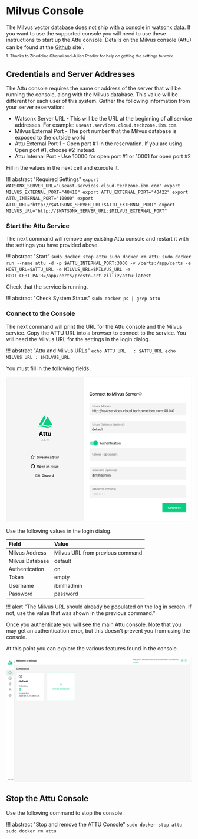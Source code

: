 # Milvus Console

The Milvus vector database does not ship with a console in watsonx.data. If you want to use the supported console you will need to use these instructions to start up the Attu console. Details on the Milvus console (Attu) can be found at the [Github](https://github.com/zilliztech/attu) site<sup style="color: blue;">1</code></sup>.

<p style="font-size: small;line-height: 0.4;"><sup>1. Thanks to Zineddine Gherari and Julien Pradier for help on getting the settings to work.</p>

## Credentials and Server Addresses
The Attu console requires the name or address of the server that will be running the console, along with the Milvus database. This value will be different for each user of this system. Gather the following information from your server reservation:

* Watsonx Server URL - This will be the URL at the beginning of all service addresses. For example: `useast.services.cloud.techzone.ibm.com`.
* Milvus External Port - The port number that the Milvus database is exposed to the outside world
* Attu External Port 1 - Open port #1 in the reservation. If you are using Open port #1, choose #2 instead.
* Attu Internal Port - Use 10000 for open port #1 or 10001 for open port #2

Fill in the values in the next cell and execute it.

!!! abstract "Required Settings"
      ```
      export WATSONX_SERVER_URL="useast.services.cloud.techzone.ibm.com"
      export MILVUS_EXTERNAL_PORT="48410"
      export ATTU_EXTERNAL_PORT="40422"
      export ATTU_INTERNAL_PORT="10000"
      export ATTU_URL="http://$WATSONX_SERVER_URL:$ATTU_EXTERNAL_PORT"
      export MILVUS_URL="http://$WATSONX_SERVER_URL:$MILVUS_EXTERNAL_PORT"
      ```

### Start the Attu Service
The next command will remove any existing Attu console and restart it with the settings you have provided above.

!!! abstract "Start"
      ```
      sudo docker stop attu
      sudo docker rm attu
      sudo docker run --name attu -d -p $ATTU_INTERNAL_PORT:3000 -v /certs:/app/certs -e HOST_URL=$ATTU_URL -e MILVUS_URL=$MILVUS_URL -e ROOT_CERT_PATH=/app/certs/presto.crt zilliz/attu:latest
      ```

Check that the service is running.

!!! abstract "Check System Status"
      ```
      sudo docker ps | grep attu
      ```
### Connect to the Console
The next command will print the URL for the Attu console and the Milvus service. Copy the ATTU URL into a browser to connect to the service. You will need the Milvus URL for the settings in the login dialog.

!!! abstract "Attu and Milvus URLs"
      ```
      echo ATTU URL   : $ATTU_URL
      echo MILVUS URL : $MILVUS_URL
      ```

You must fill in the following fields.

![Attu Login](wxd-images/attu-logon.png)

Use the following values in the login dialog.

| Field         | Value     |
|:------------- | :-------- |
|Milvus Address | Milvus URL from previous command 
|Milvus Database| default
|Authentication | on
|Token          | empty
|Username       | ibmlhadmin
|Password       | password

!!! alert "The Milvus URL should already be populated on the log in screen. If not, use the value that was shown in the previous command."

Once you authenticate you will see the main Attu console. Note that you may get an authentication error, but this doesn't prevent you from using the console.

At this point you can explore the various features found in the console.

![Attu Login](wxd-images/attu-console.png)

## Stop the Attu Console

Use the following command to stop the console.

!!! abstract "Stop and remove the ATTU Console"
      ```
      sudo docker stop attu
      sudo docker rm attu
      ```
